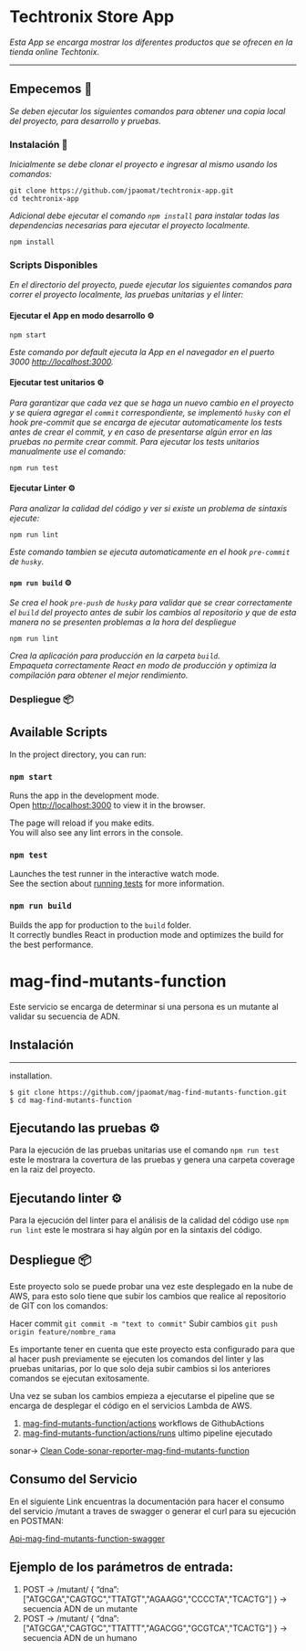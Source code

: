 # Techtronix Store App

_Esta App se encarga mostrar los diferentes productos que se ofrecen en la tienda online Techtonix._

---
## Empecemos 🚀

_Se deben ejecutar los siguientes comandos para obtener una copia local del proyecto, para desarrollo y pruebas._

### Instalación 🔧

_Inicialmente se debe clonar el proyecto e ingresar al mismo usando los comandos:_
```
git clone https://github.com/jpaomat/techtronix-app.git
cd techtronix-app
```
_Adicional debe ejecutar el comando `npm install` para instalar todas las dependencias necesarias para ejecutar el proyecto localmente._
```
npm install
```

### Scripts Disponibles

_En el directorio del proyecto, puede ejecutar los siguientes comandos para correr el proyecto localmente, las pruebas unitarias y el linter:_

#### Ejecutar el App en modo desarrollo ⚙️

```
npm start
```
_Este comando por default ejecuta la App en el navegador en el puerto 3000 [http://localhost:3000](http://localhost:3000)._

#### Ejecutar test unitarios ⚙️
_Para garantizar que cada vez que se haga un nuevo cambio en el proyecto y se quiera agregar el `commit` correspondiente, se implementó `husky` con el hook pre-commit que se encarga de ejecutar automaticamente los tests antes de crear el commit, y en caso de presentarse algún error en las pruebas no permite crear commit. Para ejecutar los tests unitarios manualmente use el comando:_
```
npm run test
```

#### Ejecutar Linter ⚙️

_Para analizar la calidad del código y ver si existe un problema de sintaxis ejecute:_
```
npm run lint
```
_Este comando tambien se ejecuta automaticamente en el hook `pre-commit` de `husky`._

#### `npm run build` ⚙️
_Se crea el hook `pre-push` de `husky` para validar que se crear correctamente el `build` del proyecto antes de subir los cambios al repositorio y que de esta manera no se presenten problemas a la hora del despliegue_

```
npm run lint
```
_Crea la aplicación para producción en la carpeta `build`.<br />_
_Empaqueta correctamente React en modo de producción y optimiza la compilación para obtener el mejor rendimiento._

### Despliegue 📦





## Available Scripts

In the project directory, you can run:

### `npm start`

Runs the app in the development mode.<br />
Open [http://localhost:3000](http://localhost:3000) to view it in the browser.

The page will reload if you make edits.<br />
You will also see any lint errors in the console.

### `npm test`

Launches the test runner in the interactive watch mode.<br />
See the section about [running tests](https://facebook.github.io/create-react-app/docs/running-tests) for more information.

### `npm run build`

Builds the app for production to the `build` folder.<br />
It correctly bundles React in production mode and optimizes the build for the best performance.

# mag-find-mutants-function
Este servicio se encarga de determinar si una persona es un mutante al validar su secuencia de ADN.

## Instalación
***
installation.
```
$ git clone https://github.com/jpaomat/mag-find-mutants-function.git
$ cd mag-find-mutants-function
```
## Ejecutando las pruebas ⚙️

Para la ejecución de las pruebas unitarias use el comando `npm run test` este le mostrara la covertura de las pruebas y genera una carpeta coverage en la raiz del proyecto.

## Ejecutando linter ⚙️

Para la ejecución del linter para el análisis de la calidad del código use `npm run lint` este le mostrara si hay algún por en la sintaxis del código.

## Despliegue 📦

Este proyecto solo se puede probar una vez este desplegado en la nube de AWS, para esto solo tiene que subir los cambios que realice al repositorio de GIT con los comandos:

Hacer commit `git commit -m "text to commit"`
Subir cambios `git push origin feature/nombre_rama`

Es importante tener en cuenta que este proyecto esta configurado para que al hacer push previamente se ejecuten los comandos del linter y las pruebas unitarias, por lo que solo deja subir cambios si los anteriores comandos se ejecutan exitosamente.

Una vez se suban los cambios empieza a ejecutarse el pipeline que se encarga de desplegar el código en el servicios Lambda de AWS.

1. [mag-find-mutants-function/actions](https://github.com/jpaomat/mag-find-mutants-function/actions) workflows de GithubActions 
2. [mag-find-mutants-function/actions/runs](https://github.com/jpaomat/mag-find-mutants-function/actions/runs/1641530241) ultimo pipeline ejecutado

sonar-> [Clean Code-sonar-reporter-mag-find-mutants-function](https://sonarcloud.io/summary/new_code?branch=feature%2FunitTests&id=jpaomat_mag-find-mutants-function)

## Consumo del Servicio
En el siguiente Link encuentras la documentación para hacer el consumo del servicio /mutant a traves de swagger o generar el curl para su ejecución en POSTMAN:

[Api-mag-find-mutants-function-swagger](https://app.swaggerhub.com/apis-docs/jpaomat/mag-mutantns_api/v1)

## Ejemplo de los parámetros de entrada:
1. POST → /mutant/ { “dna”:["ATGCGA","CAGTGC","TTATGT","AGAAGG","CCCCTA","TCACTG"] } -> secuencia ADN de un mutante
2. POST → /mutant/ { “dna”:["ATGCGA","CAGTGC","TTATTT","AGACGG","GCGTCA","TCACTG"] } -> secuencia ADN de un humano

